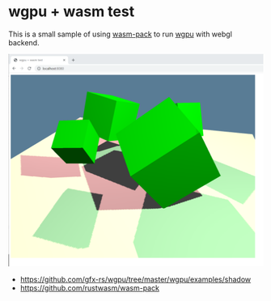 # wgpu + wasm test

This is a small sample of using [wasm-pack](https://github.com/rustwasm/wasm-pack) to run [wgpu](https://github.com/gfx-rs/wgpu) with webgl backend.

![Capture](https://raw.githubusercontent.com/mattatz/wgpu-wasm-test/main/Capture.png)

- https://github.com/gfx-rs/wgpu/tree/master/wgpu/examples/shadow
- https://github.com/rustwasm/wasm-pack
